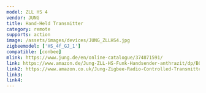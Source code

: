 ```yaml
---
model: ZLL HS 4
vendor: JUNG
title: Hand-Held Transmitter
category: remote
supports: action
image: /assets/images/devices/JUNG_ZLLHS4.jpg
zigbeemodel: ['HS_4f_GJ_1']
compatible: [conbee]
mlink: https://www.jung.de/en/online-catalogue/374871591/
link: https://www.amazon.de/Jung-ZLL-HS-Funk-Handsender-anthrazit/dp/B01MZ23GCC
link2: https://www.amazon.co.uk/Jung-Zigbee-Radio-Controlled-Transmitter-ZLL/dp/B01N59O8VX
link3: 
link4: 
---
```


